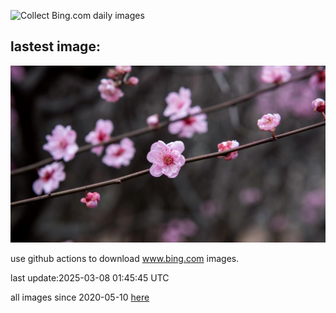 ![Collect Bing.com daily images](https://github.com/counter2015/bing-daily-images/workflows/Collect%20Bing.com%20daily%20images/badge.svg)
## lastest image:
![](images/img.jpg)

use github actions to download www.bing.com images.

last update:2025-03-08 01:45:45 UTC

all images since 2020-05-10 [here](https://github.com/counter2015/bing-daily-images/tree/master/images) 
